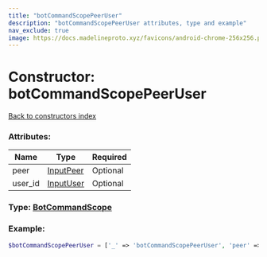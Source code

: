 ```yaml
---
title: "botCommandScopePeerUser"
description: "botCommandScopePeerUser attributes, type and example"
nav_exclude: true
image: https://docs.madelineproto.xyz/favicons/android-chrome-256x256.png
---
```

# Constructor: botCommandScopePeerUser  
[Back to constructors index](/API_docs/constructors/index.md)



### Attributes:

| Name     |    Type       | Required |
|----------|---------------|----------|
|peer|[InputPeer](/API_docs/types/InputPeer.md) | Optional|
|user\_id|[InputUser](/API_docs/types/InputUser.md) | Optional|



### Type: [BotCommandScope](/API_docs/types/BotCommandScope.md)


### Example:

```php
$botCommandScopePeerUser = ['_' => 'botCommandScopePeerUser', 'peer' => InputPeer, 'user_id' => InputUser];
```  
